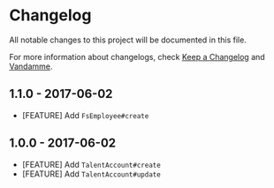 # Changelog

All notable changes to this project will be documented in this file.

For more information about changelogs, check
[Keep a Changelog](http://keepachangelog.com) and
[Vandamme](http://tech-angels.github.io/vandamme).

## 1.1.0  - 2017-06-02

* [FEATURE] Add `FsEmployee#create`

## 1.0.0  - 2017-06-02

* [FEATURE] Add `TalentAccount#create`
* [FEATURE] Add `TalentAccount#update`
